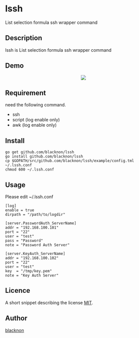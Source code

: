 lssh
====

List selection formula ssh wrapper command

## Description

lssh is List selection formula ssh wrapper command

## Demo

<p align="center">
<img src="./example/lssh.gif" />
</p>

## Requirement

need the following command.

- ssh
- script (log enable only)
- awk (log enable only)

## Install

    go get github.com/blacknon/lssh
    go install github.com/blacknon/lssh
    cp $GOPATH/src/github.com/blacknon/lssh/example/config.tml ~/.lssh.conf
    chmod 600 ~/.lssh.conf

## Usage

Please edit ~/.lssh.conf

~~~
[log]
enable = true
dirpath = "/path/to/logdir"

[server.PasswordAuth_ServerName]
addr = "192.168.100.101"
port = "22"
user = "test"
pass = "Password"
note = "Password Auth Server"

[server.KeyAuth_ServerName]
addr = "192.168.100.102"
port = "22"
user = "test"
key  = "/tmp/key.pem"
note = "Key Auth Server"

~~~


## Licence

A short snippet describing the license [MIT](https://github.com/tcnksm/tool/blob/master/LICENCE).

## Author

[blacknon](https://github.com/blacknon)
